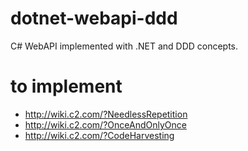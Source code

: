 # dotnet-webapi-ddd
C# WebAPI implemented with .NET and DDD concepts.


# to implement
- http://wiki.c2.com/?NeedlessRepetition
- http://wiki.c2.com/?OnceAndOnlyOnce
- http://wiki.c2.com/?CodeHarvesting
